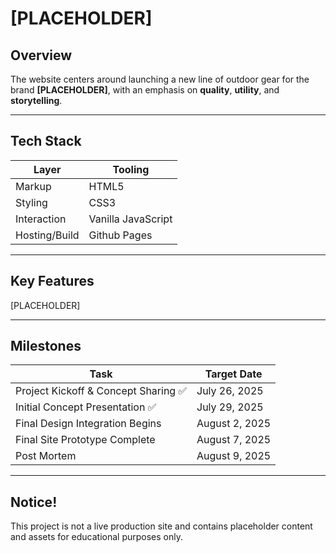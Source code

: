 # [PLACEHOLDER]

## Overview

The website centers around launching a new line of outdoor gear for the brand **[PLACEHOLDER]**, with an emphasis on **quality**, **utility**, and **storytelling**.

---

## Tech Stack

| Layer          | Tooling                  |
|----------------|---------------------------|
| Markup         | HTML5                     |
| Styling        | CSS3                      |
| Interaction    | Vanilla JavaScript        |
| Hosting/Build  | Github Pages              |

---

## Key Features

[PLACEHOLDER]

---

## Milestones

| Task                                | Target Date       |
|-------------------------------------|--------------------|
| Project Kickoff & Concept Sharing  ✅ | July 26, 2025      |
| Initial Concept Presentation        ✅| July 29, 2025      |
| Final Design Integration Begins     | August 2, 2025     |
| Final Site Prototype Complete       | August 7, 2025     |
| Post Mortem                         | August 9, 2025     |

---

## Notice!

This project is not a live production site and contains placeholder content and assets for educational purposes only.

